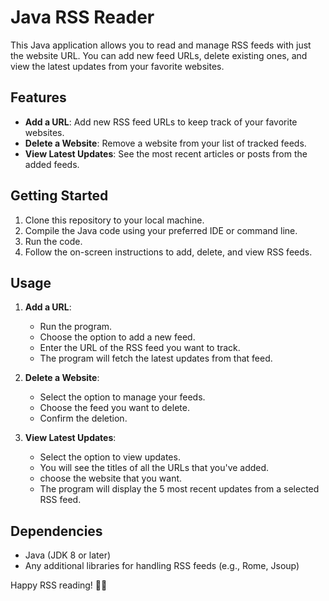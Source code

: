 # Java RSS Reader

This Java application allows you to read and manage RSS feeds with just the website URL. You can add new feed URLs, delete existing ones, and view the latest updates from your favorite websites.

## Features

- **Add a URL**: Add new RSS feed URLs to keep track of your favorite websites.
- **Delete a Website**: Remove a website from your list of tracked feeds.
- **View Latest Updates**: See the most recent articles or posts from the added feeds.

## Getting Started

1. Clone this repository to your local machine.
2. Compile the Java code using your preferred IDE or command line.
3. Run the code.
4. Follow the on-screen instructions to add, delete, and view RSS feeds.

## Usage

1. **Add a URL**:
   - Run the program.
   - Choose the option to add a new feed.
   - Enter the URL of the RSS feed you want to track.
   - The program will fetch the latest updates from that feed.

2. **Delete a Website**:
   - Select the option to manage your feeds.
   - Choose the feed you want to delete.
   - Confirm the deletion.

3. **View Latest Updates**:
   - Select the option to view updates.
   - You will see the titles of all the URLs that you've added.
   - choose the website that you want.
   - The program will display the 5 most recent updates from a selected RSS feed.

## Dependencies

- Java (JDK 8 or later)
- Any additional libraries for handling RSS feeds (e.g., Rome, Jsoup)


Happy RSS reading! 📰🚀
